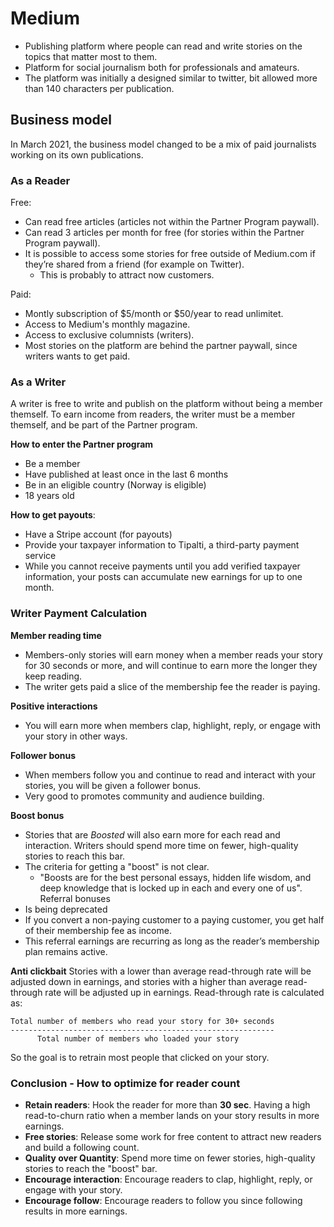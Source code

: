 # Medium
* Publishing platform where people can read and write stories on the topics that matter most to them.
* Platform for social journalism both for professionals and amateurs.
* The platform was initially a designed similar to twitter, bit allowed more than 140 characters per publication.


## Business model
In March 2021, the business model changed to be a mix of paid journalists working on its own publications.


### As a Reader
Free:
* Can read free articles (articles not within the Partner Program paywall).
* Can read 3 articles per month for free (for stories within the Partner Program paywall).
* It is possible to access some stories for free outside of Medium.com if they’re shared from a friend (for example on Twitter).
    * This is probably to attract now customers.

Paid:
* Montly subscription of $5/month or $50/year to read unlimitet.
* Access to Medium's monthly magazine.
* Access to exclusive columnists (writers).
* Most stories on the platform are behind the partner paywall, since writers wants to get paid.


### As a Writer
A writer is free to write and publish on the platform without being a member themself. To earn income from readers, the writer must be a member themself, and be part of the Partner program.

**How to enter the Partner program**
* Be a member
* Have published at least once in the last 6 months
* Be in an eligible country (Norway is eligible)
* 18 years old

**How to get payouts**:
* Have a Stripe account (for payouts)
* Provide your taxpayer information to Tipalti, a third-party payment service
* While you cannot receive payments until you add verified taxpayer information, your posts can accumulate new earnings for up to one month.


### Writer Payment Calculation
**Member reading time**
* Members-only stories will earn money when a member reads your story for 30 seconds or more, and will continue to earn more the longer they keep reading.
* The writer gets paid a slice of the membership fee the reader is paying.

**Positive interactions**
* You will earn more when members clap, highlight, reply, or engage with your story in other ways.

**Follower bonus**
* When members follow you and continue to read and interact with your stories, you will be given a follower bonus.
* Very good to promotes community and audience building.

**Boost bonus**
* Stories that are *Boosted* will also earn more for each read and interaction. Writers should spend more time on fewer, high-quality stories to reach this bar.
* The criteria for getting a "boost" is not clear.
    * "Boosts are for the best personal essays, hidden life wisdom, and deep knowledge that is locked up in each and every one of us".
Referral bonuses
* Is being deprecated
* If you convert a non-paying customer to a paying customer, you get half of their membership fee as income.
* This referral earnings are recurring as long as the reader’s membership plan remains active.

**Anti clickbait**
Stories with a lower than average read-through rate will be adjusted down in earnings, and stories with a higher than average read-through rate will be adjusted up in earnings. Read-through rate is calculated as:
```
Total number of members who read your story for 30+ seconds
-----------------------------------------------------------
      Total number of members who loaded your story
```
So the goal is to retrain most people that clicked on your story.


### Conclusion - How to optimize for reader count
* **Retain readers**: Hook the reader for more than **30 sec**. Having a high read-to-churn ratio when a member lands on your story results in more earnings.
* **Free stories**: Release some work for free content to attract new readers and build a following count.
* **Quality over Quantity**: Spend more time on fewer stories, high-quality stories to reach the "boost" bar.
* **Encourage interaction**: Encourage readers to clap, highlight, reply, or engage with your story.
* **Encourage follow**: Encourage readers to follow you since following results in more earnings.
